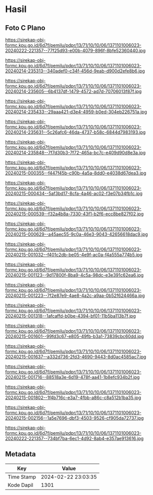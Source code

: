 # Hasil

## Foto C Plano

https://sirekap-obj-formc.kpu.go.id/6d7f/pemilu/pdpr/13/71/10/10/06/1371101006023-20240222-221357--77f25d93-e00b-4079-896f-8bfe52360440.jpg

https://sirekap-obj-formc.kpu.go.id/6d7f/pemilu/pdpr/13/71/10/10/06/1371101006023-20240214-235313--340adef0-c34f-456d-9eab-d900d2efe8b6.jpg

https://sirekap-obj-formc.kpu.go.id/6d7f/pemilu/pdpr/13/71/10/10/06/1371101006023-20240214-235605--6b4137df-1479-4572-ad7d-70706013f87f.jpg

https://sirekap-obj-formc.kpu.go.id/6d7f/pemilu/pdpr/13/71/10/10/06/1371101006023-20240214-235433--29aaa421-d3e4-4959-b0ed-304eb226751a.jpg

https://sirekap-obj-formc.kpu.go.id/6d7f/pemilu/pdpr/13/71/10/10/06/1371101006023-20240214-235631--5c26afc6-46da-4737-b58c-6844d7983193.jpg

https://sirekap-obj-formc.kpu.go.id/6d7f/pemilu/pdpr/13/71/10/10/06/1371101006023-20240214-235848--7f7d30b3-7f72-465a-bc7c-e409d90d8e3a.jpg

https://sirekap-obj-formc.kpu.go.id/6d7f/pemilu/pdpr/13/71/10/10/06/1371101006023-20240215-000355--f447f45b-c90b-4a5a-8dd0-e4038d67dea3.jpg

https://sirekap-obj-formc.kpu.go.id/6d7f/pemilu/pdpr/13/71/10/10/06/1371101006023-20240215-000434--5af3bd17-8cfa-4a46-ac02-f3e07b34fb1c.jpg

https://sirekap-obj-formc.kpu.go.id/6d7f/pemilu/pdpr/13/71/10/10/06/1371101006023-20240215-000539--f32a4b8a-7330-43f1-b2f6-ecc8be827f02.jpg

https://sirekap-obj-formc.kpu.go.id/6d7f/pemilu/pdpr/13/71/10/10/06/1371101006023-20240215-000629--a45aec55-9c0a-46e3-9043-42656618dac9.jpg

https://sirekap-obj-formc.kpu.go.id/6d7f/pemilu/pdpr/13/71/10/10/06/1371101006023-20240215-001032--f401c2db-be05-4e9f-ac0a-f4a555a774b5.jpg

https://sirekap-obj-formc.kpu.go.id/6d7f/pemilu/pdpr/13/71/10/10/06/1371101006023-20240215-001123--9d17800f-8ba9-4c5a-98dc-e3e391c62ea6.jpg

https://sirekap-obj-formc.kpu.go.id/6d7f/pemilu/pdpr/13/71/10/10/06/1371101006023-20240215-001223--7f2e87e9-4ae8-4a2c-a9aa-0b52f624466a.jpg

https://sirekap-obj-formc.kpu.go.id/6d7f/pemilu/pdpr/13/71/10/10/06/1371101006023-20240215-001318--1afcaffd-b0be-4394-bf01-11b5ba113b7f.jpg

https://sirekap-obj-formc.kpu.go.id/6d7f/pemilu/pdpr/13/71/10/10/06/1371101006023-20240215-001601--99fd3c67-e805-49fb-b3a1-73839cbc60dd.jpg

https://sirekap-obj-formc.kpu.go.id/6d7f/pemilu/pdpr/13/71/10/10/06/1371101006023-20240215-001637--a332d736-2fd3-4690-9443-8d0ac4585ac7.jpg

https://sirekap-obj-formc.kpu.go.id/6d7f/pemilu/pdpr/13/71/10/10/06/1371101006023-20240215-001716--88518a3e-6d19-478f-aa41-1b8efc934b2f.jpg

https://sirekap-obj-formc.kpu.go.id/6d7f/pemilu/pdpr/13/71/10/10/06/1371101006023-20240215-001802--1f4b716c-e3a7-4fbb-a86c-c8a512b1ba35.jpg

https://sirekap-obj-formc.kpu.go.id/6d7f/pemilu/pdpr/13/71/10/10/06/1371101006023-20240215-002156--1a5e7696-dbf3-4503-9526-cf905da72737.jpg

https://sirekap-obj-formc.kpu.go.id/6d7f/pemilu/pdpr/13/71/10/10/06/1371101006023-20240222-221357--734bf7ba-6ec1-4d92-8ab4-e357ae913616.jpg


## Metadata

| Key        | Value               |
| ---------- | ------------------- |
| Time Stamp | 2024-02-22 23:03:35 |
| Kode Dapil | 1301                |



